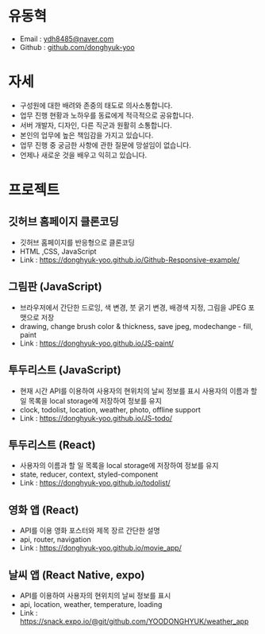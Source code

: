 # 유동혁

* Email : ydh8485@naver.com
* Github : [github.com/donghyuk-yoo](https://github.com/donghyuk-yoo)

# 자세
* 구성원에 대한 배려와 존중의 태도로 의사소통합니다.
* 업무 진행 현황과 노하우를 동료에게 적극적으로 공유합니다.
* 서버 개발자, 디자인, 다른 직군과 원활히 소통합니다.
* 본인의 업무에 높은 책임감을 가지고 있습니다.
* 업무 진행 중 궁금한 사항에 관한 질문에 망설임이 없습니다.
* 언제나 새로운 것을 배우고 익히고 있습니다.

# 프로젝트
## 깃허브 홈페이지 클론코딩
- 깃허브 홈페이지를 반응형으로 클론코딩  
- HTML ,CSS, JavaScript  
- Link : https://donghyuk-yoo.github.io/Github-Responsive-example/

## 그림판 (JavaScript)
- 브라우저에서 간단한 드로잉, 색 변경, 붓 굵기 변경, 배경색 지정, 그림을 JPEG 포맷으로 저장  
- drawing, change brush color & thickness, save jpeg, modechange - fill, paint  
- Link : https://donghyuk-yoo.github.io/JS-paint/

## 투두리스트 (JavaScript)
- 현재 시간 API를 이용하여 사용자의 현위치의 날씨 정보를 표시 사용자의 이름과 할 일 목록을 local storage에 저장하여 정보를 유지  
- clock, todolist, location, weather, photo, offline support  
- Link : https://donghyuk-yoo.github.io/JS-todo/

## 투두리스트 (React)
- 사용자의 이름과 할 일 목록을 local storage에 저장하여 정보를 유지  
- state, reducer, context, styled-component  
- Link : https://donghyuk-yoo.github.io/todolist/

## 영화 앱 (React)
- API를 이용 영화 포스터와 제목 장르 간단한 설명  
- api, router, navigation  
- Link : https://donghyuk-yoo.github.io/movie_app/

## 날씨 앱 (React Native, expo)
- API를 이용하여 사용자의 현위치의 날씨 정보를 표시  
- api, location, weather, temperature, loading  
- Link : https://snack.expo.io/@git/github.com/YOODONGHYUK/weather_app
